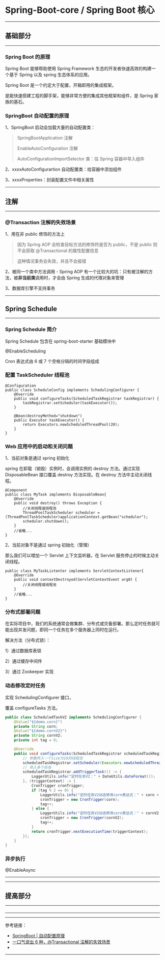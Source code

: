 # Spring-Boot-core / Spring Boot 核心

---

## 基础部分

---

### Spring Boot 的原理

Spring Boot 能够帮助使用 Spring Framework 生态的开发者快速高效的构建一个基于 Spring 以及 spring 生态体系的应用。

Spring Boot 是一个约定大于配置，开箱即用的集成框架。

是能快速搭建工程的脚手架，能够非常方便的集成其他框架和组件，是 Spring 家族的基石。

### SpringBoot 自动配置的原理

1、SpringBoot 启动会加载大量的自动配置类：

> SpringBootApplication 注解
>
> EnableAutoConfiguration 注解
>
> AutoConfigurationImportSelector 类：往 Spring 容器中导入组件

2、xxxxAutoConfigurartion 自动配置类：给容器中添加组件

3、xxxxProperties：封装配置文件中相关属性

---

## 注解

---

### @Transaction 注解的失效场景

1、用在非 public 修饰的方法上

> 因为 Spring AOP 会检查目标方法的修饰符是否为 public，不是 public 则不会获取 @Transactional 的属性配置信息
>
> 这种情况事务会失效，并且不会报错

2、被同一个类中方法调用 - Spring AOP 有一个比较大的坑：只有被注解的方法，被**非当前类**调用时，才会由 Spring 生成的代理对象来管理

3、数据库引擎不支持事务


---

## Spring Schedule

---

### Spring Schedule 简介

Spring Schedule 包含在 spring-boot-starter 基础模块中

@EnableScheduling

Cron 表达式由 6 或 7 个空格分隔的时间字段组成

### 配置 TaskScheduler 线程池

```
@Configuration
public class ScheduleConfig implements SchedulingConfigurer {
    @Override
    public void configureTasks(ScheduledTaskRegistrar taskRegistrar) {
        taskRegistrar.setScheduler(taskExecutor());
    }
     
    @Bean(destroyMethod="shutdown")
    public Executor taskExecutor() {
        return Executors.newScheduledThreadPool(20);
    }
}
```

### Web 应用中的启动和关闭问题

1、当前对象是通过 spring 初始化

spring 在卸载（销毁）实例时，会调用实例的 destroy 方法。通过实现 DisposableBean 接口覆盖 destroy 方法实现。在 destroy 方法中主动关闭线程。

```
@Component
public class MyTask implements DisposableBean{
    @Override
    public void destroy() throws Exception {
        //关闭线程或线程池
        ThreadPoolTaskScheduler scheduler = (ThreadPoolTaskScheduler)applicationContext.getBean("scheduler");
        scheduler.shutdown();
    }
    //省略...
}
```

2、当前对象不是通过 spring 初始化（管理）

那么我们可以增加一个 Servlet 上下文监听器，在 Servlet 服务停止的时候主动关闭线程。

```
public class MyTaskListenter implements ServletContextListener{
    @Override
    public void contextDestroyed(ServletContextEvent arg0) {
        //关闭线程或线程池
    }
    //省略...
}
```

### 分布式部署问题

在实际项目中，我们的系统通常会做集群、分布式或灾备部署。那么定时任务就可能出现并发问题，即同一个任务在多个服务器上同时在运行。

解决方法（分布式锁）：

1）通过数据库表锁

2）通过缓存中间件

3）通过 Zookeeper 实现

### 动态修改定时任务

实现 SchedulingConfigurer 接口，

覆盖 configureTasks 方法。

```java
public class ScheduledTaskV2 implements SchedulingConfigurer {
    @Value("${demo.corn}")
    private String corn;
    @Value("${demo.cornV2}")
    private String cornV2;
    private int tag = 0;

    @Override
    public void configureTasks(ScheduledTaskRegistrar scheduledTaskRegistrar) {
        // 参数传入一个size为10的线程池
        scheduledTaskRegistrar.setScheduler(Executors.newScheduledThreadPool(10));
        // 传入多个任务
        scheduledTaskRegistrar.addTriggerTask(() -> {
            LoggerUtils.info("定时任务V2：" + DateUtils.dateFormat());
        }, (triggerContext) -> {
            CronTrigger cronTrigger;
            if (tag % 2 == 0) {
                LoggerUtils.info("定时任务V2动态修改corn表达式：" + corn + "," + DateUtils.dateFormat());
                cronTrigger = new CronTrigger(corn);
                tag++;
            } else {
                LoggerUtils.info("定时任务V2动态修改corn表达式：" + cornV2 + "," + DateUtils.dateFormat());
                cronTrigger = new CronTrigger(cornV2);
                tag++;
            }
            return cronTrigger.nextExecutionTime(triggerContext);
        });
    }
}
```

### 异步执行

@EnableAsync

---

---

## 提高部分

---

###

---



---

参考链接：

- [SpringBoot | 自动配置原理](https://juejin.cn/post/6844903812788912141)
- [一口气说出 6 种，@Transactional 注解的失效场景](https://juejin.cn/post/6844904096747503629)
- []()

---









